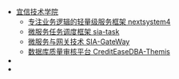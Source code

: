 - [宜信技术学院](https://my.oschina.net/u/4007037)
    - [专注业务逻辑的轻量级服务框架 nextsystem4](https://www.oschina.net/p/nextsystem4)
    - [微服务任务调度框架 sia-task](https://www.oschina.net/p/sia-task)
    - [微服务与网关技术 SIA-GateWay](https://www.oschina.net/p/sia-gateway)
    - [数据库质量审核平台 CreditEaseDBA-Themis](https://www.oschina.net/p/crediteasedba-themis)
- []()
- []()